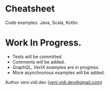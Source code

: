 # Cheatsheet
Code examples. Java, Scala, Kotlin.


# Work In Progress. 
* Tests will be committed. 
* Comments will be added. 
* GraphQL, VertX examples are in progress.
* More asynchronous examples will be added.

Author veni.vidi.dev (veni.vidi.dev@gmail.com)